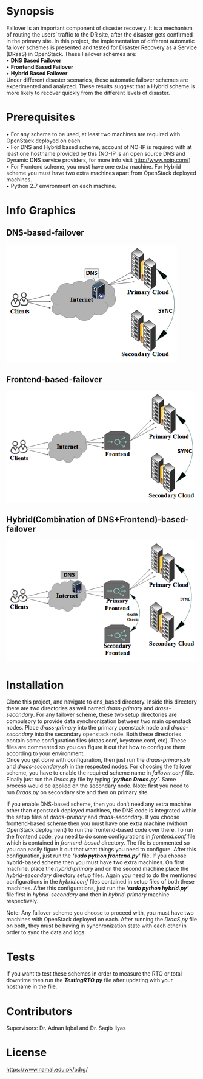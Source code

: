 # Synopsis

Failover is an important component of disaster recovery. It is a mechanism of routing the users’ traffic to the DR site, after the disaster gets confirmed in the primary site. In this project, the implementation of different automatic failover schemes is presented and tested for Disaster Recovery as a Service (DRaaS) in OpenStack. These Failover schemes are:<br />
   • **DNS Based Failover**<br />
   • **Frontend Based Failover**<br />
   • **Hybrid Based Failover**<br />
Under different disaster scenarios, these automatic failover schemes are experimented and analyzed. These results suggest that a Hybrid scheme is more likely to recover quickly from the different levels of disaster.

# Prerequisites

• For any scheme to be used, at least two machines are required with OpenStack deployed on each.<br />
• For DNS and Hybrid based scheme, account of NO-IP is required with at least one hostname provided by this (NO-IP is an open source DNS and Dynamic DNS service providers, for more info visit http://www.noip.com/)<br />
• For Frontend scheme, you must have one extra machine. For Hybrid scheme you must have two extra machines apart from OpenStack deployed machines.<br />
• Python 2.7 environment on each machine.

# Info Graphics
## DNS-based-failover
![alt tag](info_graphics/detailed_graphics/DNS/a_without_any_disaster.png) 
## Frontend-based-failover
![alt tag](info_graphics/detailed_graphics/Frontend/a_without_any_disaster.png) 
## Hybrid(Combination of DNS+Frontend)-based-failover
![alt tag](info_graphics/detailed_graphics/Hybrid/a_withoutAnyDisaster.png)  

# Installation

Clone this project, and navigate to dns_based directory. Inside this directory there are two directories as well named _drass-primary_ and _drass-secondary_. For any failover scheme, these two setup directories are compulsory to provide data synchronization between two main openstack nodes. Place _drass-primary_ into the primary openstack node and _draas-secondary_ into the secondary openstack node.
Both these directories contain some configuration files (draas.conf, keystone.conf, etc). These files are commented so you can figure it out that how to configure them according to your environment.<br />
Once you get done with configuration, then just run the _draas-primary.sh_ and _draas-secondary.sh_ in the respected nodes. For choosing the failover scheme, you have to enable the required scheme name in _failover.conf_ file. Finally just run the _Draas.py_ file by typing **_‘python Draas.py’_**. Same process would be applied on the secondary node. Note: first you need to run _Draas.py_ on secondary site and then on primary site.

If you enable DNS-based scheme, then you don’t need any extra machine other than openstack deployed machines, the DNS code is integrated within the setup files of _draas-primary_ and _draas-secondary_. If you choose frontend-based scheme then you must have one extra machine (without OpenStack deployment) to run the frontend-based code over there. To run the frontend code, you need to do some configurations in _frontend.conf_ file which is contained in _frontend-based_ directory. The file is commented so you can easily figure it out that what things you need to configure. After this configuration, just run the **_‘sudo python frontend.py’_** file. If you choose hybrid-based scheme then you must have two extra machines. On first machine, place the _hybrid-primary_ and on the second machine place the _hybrid-secondary_ directory setup files. Again you need to do the mentioned configurations in the _hybrid.conf_ files contained in setup files of both these machines. After this configurations, just run the **_‘sudo python hybrid.py’_** file first in _hybrid-secondary_ and then in _hybrid-primary_ machine respectively.<br />

Note: Any failover scheme you choose to proceed with, you must have two machines with OpenStack deployed on each. After running the _DraaS.py_ file on both, they must be having in synchronization state with each other in order to sync the data and logs.   

# Tests

If you want to test these schemes in order to measure the RTO or total downtime then run the **_TestingRTO.py_** file after updating with your hostname in the file.

# Contributors

Supervisors: Dr. Adnan Iqbal and Dr. Saqib Ilyas

 
# License

https://www.namal.edu.pk/pdrg/
